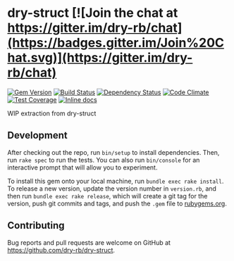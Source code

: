 [gem]: https://rubygems.org/gems/dry-struct
[travis]: https://travis-ci.org/dry-rb/dry-struct
[gemnasium]: https://gemnasium.com/dry-rb/dry-struct
[codeclimate]: https://codeclimate.com/github/dry-rb/dry-struct
[coveralls]: https://coveralls.io/r/dry-rb/dry-struct
[inchpages]: http://inch-ci.org/github/dry-rb/dry-struct

# dry-struct [![Join the chat at https://gitter.im/dry-rb/chat](https://badges.gitter.im/Join%20Chat.svg)](https://gitter.im/dry-rb/chat)

[![Gem Version](https://badge.fury.io/rb/dry-struct.svg)][gem]
[![Build Status](https://travis-ci.org/dry-rb/dry-struct.svg?branch=master)][travis]
[![Dependency Status](https://gemnasium.com/dry-rb/dry-struct.svg)][gemnasium]
[![Code Climate](https://codeclimate.com/github/dry-rb/dry-struct/badges/gpa.svg)][codeclimate]
[![Test Coverage](https://codeclimate.com/github/dry-rb/dry-struct/badges/coverage.svg)][codeclimate]
[![Inline docs](http://inch-ci.org/github/dry-rb/dry-struct.svg?branch=master)][inchpages]

WIP extraction from dry-struct

## Development

After checking out the repo, run `bin/setup` to install dependencies. Then, run `rake spec` to run the tests. You can also run `bin/console` for an interactive prompt that will allow you to experiment.

To install this gem onto your local machine, run `bundle exec rake install`. To release a new version, update the version number in `version.rb`, and then run `bundle exec rake release`, which will create a git tag for the version, push git commits and tags, and push the `.gem` file to [rubygems.org](https://rubygems.org).

## Contributing

Bug reports and pull requests are welcome on GitHub at https://github.com/dry-rb/dry-struct.
